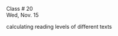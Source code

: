 
<div class="lecture2">



<div class="column_date">
<p markdown="block">

Class # 20 <br> 
Wed, Nov. 15

</p>
</div>



<div class="column_materials" >
<p markdown="block">

calculating reading levels of different texts 

<br> 

</p>
</div>



<div class="column_assign">
<p markdown="block">

</p>
</div>

</div>
